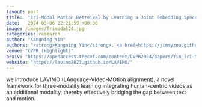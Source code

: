 ```yaml
---
layout: post
title:  "Tri-Modal Motion Retreival by Learning a Joint Embedding Space"
date:   2024-03-06 22:21:59 +00:00
image: /images/Trimodal24.jpg
categories: research
author: "Kangning Yin"
authors: "<strong>Kangning Yin</strong>, <a href=https://jimmyzou.github.io>Shihao Zou</a>, <a >Yuxuan Ge</a> , <a href=https://sca.shanghaitech.edu.cn/sca_en/2020/0903/c7933a173623/page.htm>Zheng Tian</a>"
venue: "CVPR (Highlight)"
arxiv: "https://openaccess.thecvf.com/content/CVPR2024/papers/Yin_Tri-Modal_Motion_Retrieval_by_Learning_a_Joint_Embedding_Space_CVPR_2024_paper.pdf"
website: "https://lavimo2023.github.io/LAVIMO/"
---
```

we introduce LAVIMO (LAnguage-VIdeo-MOtion alignment), a novel framework for three-modality learning integrating human-centric videos as an additional modality, thereby effectively bridging the gap between text and motion.
